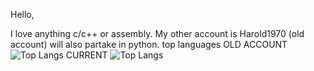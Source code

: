Hello,

I love anything c/c++ or assembly. My other account is Harold1970 (old account)
will also partake in python.
top languages
OLD ACCOUNT
![Top Langs](https://github-readme-stats.vercel.app/api/top-langs/?username=harold1970)
CURRENT
![Top Langs](https://github-readme-stats.vercel.app/api/top-langs/?username=harold42343253259023592375420374027340)

